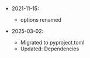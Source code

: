 * 2021-11-15:
	* options renamed

* 2025-03-02:
	* Migrated to pyproject.toml
	* Updated: Dependencies
